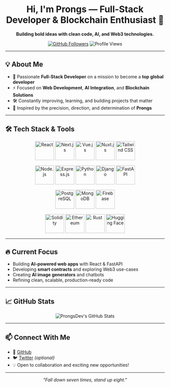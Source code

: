 <h1 align="center">Hi, I'm Prongs — Full-Stack Developer & Blockchain Enthusiast 🚀</h1>

<p align="center">
  <b>Building bold ideas with clean code, AI, and Web3 technologies.</b>
</p>

<p align="center">
  <a href="https://github.com/ProngsDev"><img src="https://img.shields.io/github/followers/ProngsDev?label=Follow&style=social" alt="GitHub Followers"></a>
  <img src="https://komarev.com/ghpvc/?username=ProngsDev&label=Profile%20Views&color=0e75b6&style=flat" alt="Profile Views" />
</p>

---

## 💡 About Me

- 🎯 Passionate **Full-Stack Developer** on a mission to become a **top global developer**  
- ⚡ Focused on **Web Development**, **AI Integration**, and **Blockchain Solutions**  
- 🛠️ Constantly improving, learning, and building projects that matter  
- 🦄 Inspired by the precision, direction, and determination of **Prongs**  

---

## 🛠️ Tech Stack & Tools

<p align="center">
  <img src="https://cdn.jsdelivr.net/gh/devicons/devicon/icons/react/react-original-wordmark.svg" width="60" alt="React" />
  <img src="https://cdn.jsdelivr.net/gh/devicons/devicon/icons/nextjs/nextjs-original-wordmark.svg" width="60" alt="Next.js" />
  <img src="https://cdn.jsdelivr.net/gh/devicons/devicon/icons/vuejs/vuejs-original-wordmark.svg" width="60" alt="Vue.js" />
  <img src="https://cdn.jsdelivr.net/gh/devicons/devicon/icons/nuxtjs/nuxtjs-original-wordmark.svg" width="60" alt="Nuxt.js" />
  <img src="https://cdn.jsdelivr.net/gh/devicons/devicon/icons/tailwindcss/tailwindcss-plain.svg" width="60" alt="Tailwind CSS" />
</p>

<p align="center">
  <img src="https://cdn.jsdelivr.net/gh/devicons/devicon/icons/nodejs/nodejs-original-wordmark.svg" width="60" alt="Node.js" />
  <img src="https://cdn.jsdelivr.net/gh/devicons/devicon/icons/express/express-original-wordmark.svg" width="60" alt="Express.js" />
  <img src="https://cdn.jsdelivr.net/gh/devicons/devicon/icons/python/python-original-wordmark.svg" width="60" alt="Python" />
  <img src="https://cdn.jsdelivr.net/gh/devicons/devicon/icons/django/django-original.svg" width="60" alt="Django" />
  <img src="https://cdn.jsdelivr.net/gh/devicons/devicon/icons/fastapi/fastapi-original.svg" width="60" alt="FastAPI" />
</p>

<p align="center">
  <img src="https://cdn.jsdelivr.net/gh/devicons/devicon/icons/postgresql/postgresql-original-wordmark.svg" width="60" alt="PostgreSQL" />
  <img src="https://cdn.jsdelivr.net/gh/devicons/devicon/icons/mongodb/mongodb-original-wordmark.svg" width="60" alt="MongoDB" />
  <img src="https://cdn.jsdelivr.net/gh/devicons/devicon/icons/firebase/firebase-plain-wordmark.svg" width="60" alt="Firebase" />
</p>

<p align="center">
  <img src="https://cdn.jsdelivr.net/gh/devicons/devicon/icons/solidity/solidity-original.svg" width="60" alt="Solidity" />
  <img src="https://cdn.jsdelivr.net/gh/devicons/devicon/icons/ethereum/ethereum-original.svg" width="60" alt="Ethereum" />
  <img src="https://cdn.jsdelivr.net/gh/devicons/devicon/icons/rust/rust-plain.svg" width="60" alt="Rust" />
  <img src="https://huggingface.co/front/assets/huggingface_logo.svg" width="60" alt="Hugging Face" />
</p>

---

## 🔥 Current Focus

- Building **AI-powered web apps** with React & FastAPI  
- Developing **smart contracts** and exploring Web3 use-cases  
- Creating **AI image generators** and chatbots  
- Refining clean, scalable, production-ready code  

---

## 📈 GitHub Stats

<p align="center">
  <img src="https://github-readme-stats.vercel.app/api?username=ProngsDev&show_icons=true&theme=radical" alt="ProngsDev's GitHub Stats" />
</p>

---

## 📫 Connect With Me

- 💼 [GitHub](https://github.com/ProngsDev)  
- 🐦 [Twitter](https://twitter.com/YOUR_TWITTER) *(optional)*  
- 💡 Open to collaboration and exciting new opportunities!  

---

<p align="center">
  <i>"Fall down seven times, stand up eight."</i>  
</p>
